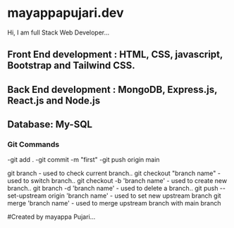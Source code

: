 # mayappapujari.dev

Hi, I am full Stack Web Developer...

## Front End development : HTML, CSS, javascript, Bootstrap and Tailwind CSS.
## Back End development : MongoDB, Express.js, React.js and Node.js
## Database: My-SQL

### Git Commands
-git add .
-git commit -m "first"
-git push origin main

git branch - used to check current branch..
git checkout "branch name" - used to switch branch..
git checkout -b 'branch name' - used to create new branch..
git branch -d 'branch name' - used to  delete a branch..
git push --set-upstream origin 'branch name' - used to set new upstream branch
git merge 'branch name' - used to merge upstream branch with main branch

#Created by mayappa Pujari...
